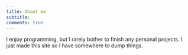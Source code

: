 ```yaml
---
title: About me
subtitle: 
comments: true
---
```


I enjoy programming, but I rarely bother to finish any personal projects.
I just made this site so I have somewhere to dump things.

